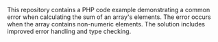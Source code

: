 This repository contains a PHP code example demonstrating a common error when calculating the sum of an array's elements. The error occurs when the array contains non-numeric elements. The solution includes improved error handling and type checking.